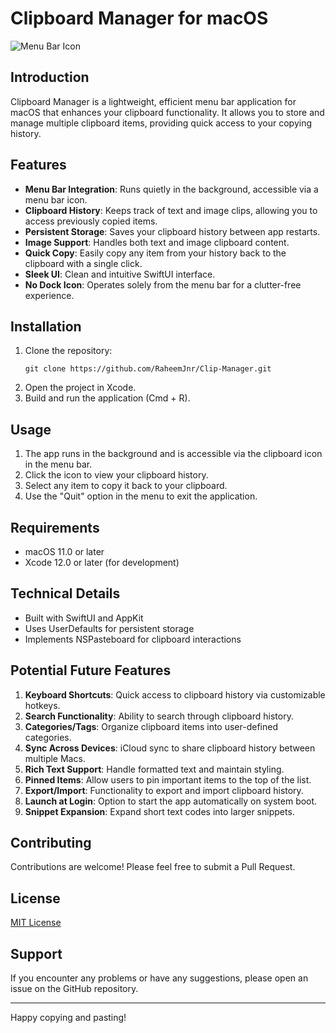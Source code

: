 # Clipboard Manager for macOS

![Menu Bar Icon](screenshots/menu-bar-icon.png)

## Introduction
Clipboard Manager is a lightweight, efficient menu bar application for macOS that enhances your clipboard functionality. It allows you to store and manage multiple clipboard items, providing quick access to your copying history.

## Features
- **Menu Bar Integration**: Runs quietly in the background, accessible via a menu bar icon.
- **Clipboard History**: Keeps track of text and image clips, allowing you to access previously copied items.
- **Persistent Storage**: Saves your clipboard history between app restarts.
- **Image Support**: Handles both text and image clipboard content.
- **Quick Copy**: Easily copy any item from your history back to the clipboard with a single click.
- **Sleek UI**: Clean and intuitive SwiftUI interface.
- **No Dock Icon**: Operates solely from the menu bar for a clutter-free experience.

## Installation
1. Clone the repository:
   ```
   git clone https://github.com/RaheemJnr/Clip-Manager.git
   ```
2. Open the project in Xcode.
3. Build and run the application (Cmd + R).

## Usage
1. The app runs in the background and is accessible via the clipboard icon in the menu bar.
2. Click the icon to view your clipboard history.
3. Select any item to copy it back to your clipboard.
4. Use the "Quit" option in the menu to exit the application.

## Requirements
- macOS 11.0 or later
- Xcode 12.0 or later (for development)

## Technical Details
- Built with SwiftUI and AppKit
- Uses UserDefaults for persistent storage
- Implements NSPasteboard for clipboard interactions

## Potential Future Features
1. **Keyboard Shortcuts**: Quick access to clipboard history via customizable hotkeys.
2. **Search Functionality**: Ability to search through clipboard history.
3. **Categories/Tags**: Organize clipboard items into user-defined categories.
4. **Sync Across Devices**: iCloud sync to share clipboard history between multiple Macs.
5. **Rich Text Support**: Handle formatted text and maintain styling.
6. **Pinned Items**: Allow users to pin important items to the top of the list.
7. **Export/Import**: Functionality to export and import clipboard history.
8. **Launch at Login**: Option to start the app automatically on system boot.
9. **Snippet Expansion**: Expand short text codes into larger snippets.

## Contributing
Contributions are welcome! Please feel free to submit a Pull Request.

## License
[MIT License](LICENSE)

## Support
If you encounter any problems or have any suggestions, please open an issue on the GitHub repository.

---

Happy copying and pasting!
